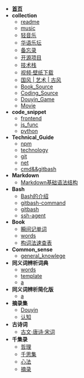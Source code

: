 <!-- docs/guide.md -->
* [**首页**](README)
* **collection**
  - [readme](collection/readme)
  - [music](collection/music)
  - [轻音乐](collection/轻音乐)
  - [华语乐坛](collection/华语乐坛)
  - [备忘录](collection/备忘录)
  - [开源项目](collection/开源项目)
  - [技术栈](collection/技术栈)
  - [视频·壁纸下载](collection/视频·壁纸下载)
  - [国风 | 艺术 | 古风](collection/国风&&艺术&&古风)
  - [Book_Source](collection/book&&source)
  - [Coding_Source](collection/Coding_Source)
  - [Douyin_Game](collection/Douyin-Game)
  - [Movie](collection/movie)
* **code_snippet**
  - [frontend](code_snippet/frontend)
  - [js_func](code_snippet/js_func)
  - [python](code_snippet/python)
* **Technical_Guide**
  - [npm](Technical_Guide/npm)
  - [technology](Technical_Guide/Technology)
  - [git](Technical_Guide/git)
  - [net](Technical_Guide/net)
  - [cmd&&gitbash](Technical_Guide/cmd&&gitbash)
* **Markdown**
  - [Markdown基础语法结构](markdown/01.Markdown的11种基本语法)
* **Bash**
  - [Bash的介绍](bash/001.bash的介绍)
  - [gitbash-command](bash/002.gitbash-command)
  - [gitbash](bash/003.gitbash)
  - [ssh-agent](bash/004.ssh-agent)
* **Book**
  - [瞬间记单词](Book/瞬间记单词)
  - [words](Book/words)
  - [构词法速查表](Book/构词法速查表)
* **Common_sense**
  - [general_knowlege](common_sense/general_knowledge)
* **同义词辨析词典**
    - [words](同义词辨析词典/words)
    - [template](同义词辨析词典/template)
    - [a](同义词辨析词典/a)
* **同义词辨析简化版**
    - [a](同义词辨析简化版/a)
* **摘录集**
  - [Douyin](摘录集/douyin)
  - [认知](摘录集/认知)
* **古诗词**
  - [古文·唐诗·宋词](古诗词/001.古文)
* **千集录**
  - [哲理](千集录/001.哲理)
  - [千思集](千集录/002.千思集)
  - [心法](千集录/003.心法)
  - [摘录](千集录/004.摘录)
